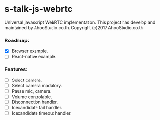 # s-talk-js-webrtc

Universal javascript WebRTC implementation.
This project has develop and maintained by AhooStudio.co.th.
Copyright (c)2017 AhooStudio.co.th

### Roadmap: 
- [x] Browser example.
- [ ] React-native example.

### Features:
- [ ] Select camera.
- [ ] Select camera madatory.
- [ ] Pause mic, camera.
- [ ] Volume controlable.
- [ ] Disconnection handler.
- [ ] Icecandidate fail handler.
- [ ] Icecandidate timeout handler.
